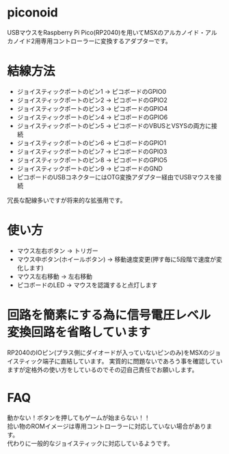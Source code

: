 # piconoid
USBマウスをRaspberry Pi Pico(RP2040)を用いてMSXのアルカノイド・アルカノイド2用専用コントローラーに変換するアダプターです。

# 結線方法
* ジョイスティックポートのピン1 -> ピコボードのGPIO0
* ジョイスティックポートのピン2 -> ピコボードのGPIO2
* ジョイスティックポートのピン3 -> ピコボードのGPIO4
* ジョイスティックポートのピン4 -> ピコボードのGPIO6
* ジョイスティックポートのピン5 -> ピコボードのVBUSとVSYSの両方に接続
* ジョイスティックポートのピン6 -> ピコボードのGPIO1
* ジョイスティックポートのピン7 -> ピコボードのGPIO3
* ジョイスティックポートのピン8 -> ピコボードのGPIO5
* ジョイスティックポートのピン9 -> ピコボードのGND
* ピコボードのUSBコネクターにはOTG変換アダプター経由でUSBマウスを接続

冗長な配線多いですが将来的な拡張用です。

# 使い方
* マウス左右ボタン -> トリガー
* マウス中ボタン(ホイールボタン) -> 移動速度変更(押す毎に5段階で速度が変化します)
* マウス左右移動 -> 左右移動
* ピコボードのLED -> マウスを認識すると点灯します

# 回路を簡素にする為に信号電圧レベル変換回路を省略しています
RP2040のIOピン(プラス側にダイオードが入っていないピンのみ)をMSXのジョイスティック端子に直結しています。
実質的に問題ないであろう事を確認していますが定格外の使い方をしているのでその辺自己責任でお願いします。

# FAQ
動かない！ボタンを押してもゲームが始まらない！！  
拾い物のROMイメージは専用コントローラーに対応していない場合があります。  
代わりに一般的なジョイスティックに対応しているようです。
